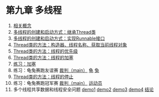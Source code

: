 # 第九章 多线程
1. [相关概念](https://github.com/Charon-33/Learning_JavaSE/blob/day16/src/com/atguigu/thread/TestThread.java)
2. [多线程的创建和启动方式：继承Thread类](https://github.com/Charon-33/Learning_JavaSE/blob/day16/src/com/atguigu/thread/TestCreateThread.java)
3. [多线程的创建和启动方式：实现Runnable接口](https://github.com/Charon-33/Learning_JavaSE/blob/day16/src/com/atguigu/thread/TestCreateThread2.java)
4. [Thread类的方法：构造器、线程名称、获取当前线程对象](https://github.com/Charon-33/Learning_JavaSE/blob/day16/src/com/atguigu/thread/ThreadMethod1.java)
5. [Thread类的方法：线程的优先级](https://github.com/Charon-33/Learning_JavaSE/blob/day16/src/com/atguigu/thread/ThreadMethod2.java)
6. [Thread类的方法：线程的加塞](https://github.com/Charon-33/Learning_JavaSE/blob/day16/src/com/atguigu/thread/ThreadMethod3.java)
7. [练习：加塞](https://github.com/Charon-33/Learning_JavaSE/blob/day16/src/com/atguigu/exer/exer2/Exercise2.java)
8. 练习：龟兔赛跑友谊赛 [裁判（main）](https://github.com/Charon-33/Learning_JavaSE/blob/day16/src/com/atguigu/exer/exer3/Exercise3.java) [龟](https://github.com/Charon-33/Learning_JavaSE/blob/day16/src/com/atguigu/exer/exer3/Gui.java) [兔](https://github.com/Charon-33/Learning_JavaSE/blob/day16/src/com/atguigu/exer/exer3/Tu.java)
9. [Thread类的方法：线程的停止](https://github.com/Charon-33/Learning_JavaSE/blob/day16/src/com/atguigu/thread/ThreadMethod4.java)
10. 练习：龟兔赛跑冠军赛 [裁判（main）](https://github.com/Charon-33/Learning_JavaSE/blob/day16/src/com/atguigu/exer/exer4/Exercise4.java) [运动员](https://github.com/Charon-33/Learning_JavaSE/blob/day16/src/com/atguigu/exer/exer4/Sporter.java)
11. 多个线程共享数据和线程安全问题 [demo1](https://github.com/Charon-33/Learning_JavaSE/blob/day16/src/com/atguigu/thread/UnSafeDemo1.java) [demo2](https://github.com/Charon-33/Learning_JavaSE/blob/day16/src/com/atguigu/thread/UnSafeDemo2.java) [demo3](https://github.com/Charon-33/Learning_JavaSE/blob/day16/src/com/atguigu/thread/UnSafeDemo3.java) [demo4](https://github.com/Charon-33/Learning_JavaSE/blob/day16/src/com/atguigu/thread/UnSafeDemo4.java) [结论](https://github.com/Charon-33/Learning_JavaSE/blob/day16/src/com/atguigu/thread/结论)